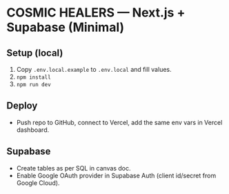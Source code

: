 # COSMIC HEALERS — Next.js + Supabase (Minimal)

## Setup (local)
1. Copy `.env.local.example` to `.env.local` and fill values.
2. `npm install`
3. `npm run dev`

## Deploy
- Push repo to GitHub, connect to Vercel, add the same env vars in Vercel dashboard.

## Supabase
- Create tables as per SQL in canvas doc.
- Enable Google OAuth provider in Supabase Auth (client id/secret from Google Cloud).

